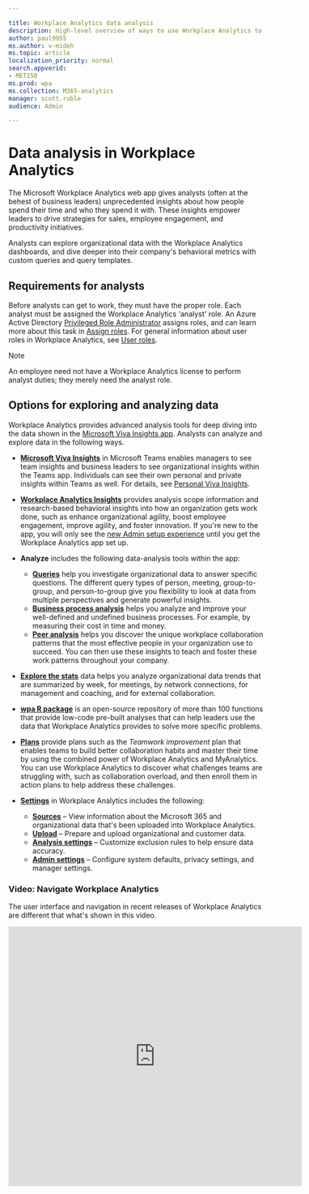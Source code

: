 ```yaml
---

title: Workplace Analytics data analysis
description: High-level overview of ways to use Workplace Analytics to analyze data
author: paul9955
ms.author: v-mideh
ms.topic: article
localization_priority: normal 
search.appverid:
- MET150
ms.prod: wpa
ms.collection: M365-analytics
manager: scott.ruble
audience: Admin

---
```


# Data analysis in Workplace Analytics

The Microsoft Workplace Analytics web app gives analysts (often at the behest of business leaders) unprecedented insights about how people spend their time and who they spend it with. These insights empower leaders to drive strategies for sales, employee engagement, and productivity initiatives.

Analysts can explore organizational data with the Workplace Analytics dashboards, and dive deeper into their company's behavioral metrics with custom queries and query templates.

## Requirements for analysts

Before analysts can get to work, they must have the proper role. Each analyst must be assigned the Workplace Analytics 'analyst' role. An Azure Active Directory [Privileged Role Administrator](/azure/active-directory/roles/permissions-reference#privileged-role-administrator) assigns roles, and can learn more about this task in [Assign roles](..setup/assign-roles-to-wpa-admins?branch=pas-aks-activate-licenses). For general information about user roles in Workplace Analytics, see [User roles](../use/user-roles).

>[!Note]
>An employee need not have a Workplace Analytics license to perform analyst duties; they merely need the analyst role.

## Options for exploring and analyzing data

Workplace Analytics provides advanced analysis tools for deep diving into the data shown in the [Microsoft Viva Insights app](https://insights.office.com/VivaInsights/). Analysts can analyze and explore data in the following ways.

* [**Microsoft Viva Insights**](../use/viva-insights-intro.md) in Microsoft Teams enables managers to see team insights and business leaders to see organizational insights within the Teams app. Individuals can see their own personal and private insights within Teams as well. For details, see [Personal Viva Insights](/insights/teams-app).
* [**Workplace Analytics Insights**](../use/insights.md) provides analysis scope information and research-based behavioral insights into how an organization gets work done, such as enhance organizational agility, boost employee engagement, improve agility, and foster innovation. If you're new to the app, you will only see the [new Admin setup experience](../setup/Set-up-Workplace-Analytics.md) until you get the Workplace Analytics app set up.
* **Analyze** includes the following data-analysis tools within the app:

  * [**Queries**](../tutorials/query-basics.md) help you investigate organizational data to answer specific questions. The different query types of person, meeting, group-to-group, and person-to-group give you flexibility to look at data from multiple perspectives and generate powerful insights.
  * [**Business process analysis**](../tutorials/analyze-business-processes.md) helps you analyze and improve your well-defined and undefined business processes. For example, by measuring their cost in time and money.
  * [**Peer analysis**](../use/peer-analysis.md) helps you discover the unique workplace collaboration patterns that the most effective people in your organization use to succeed. You can then use these insights to teach and foster these work patterns throughout your company.

* [**Explore the stats**](../use/explore-intro.md) data helps you analyze organizational data trends that are summarized by week, for meetings, by network connections, for management and coaching, and for external collaboration.
* [**wpa R package**](../tutorials/wpa-r-package.md) is an open-source repository of more than 100 functions that provide low-code pre-built analyses that can help leaders use the data that Workplace Analytics provides to solve more specific problems.
* [**Plans**](../tutorials/solutionsv2-intro.md) provide plans such as the _Teamwork improvement_ plan that enables teams to build better collaboration habits and master their time by using the combined power of Workplace Analytics and MyAnalytics. You can use Workplace Analytics to discover what challenges teams are struggling with, such as collaboration overload, and then enroll them in action plans to help address these challenges.
* [**Settings**](../use/settings.md) in Workplace Analytics includes the following:

  * [**Sources**](../use/settings.md#sources) – View information about the Microsoft 365 and organizational data that's been uploaded into Workplace Analytics.
  * [**Upload**](../use/settings.md#upload) – Prepare and upload organizational and customer data.
  * [**Analysis settings**](../use/settings.md#analysis-settings) – Customize exclusion rules to help ensure data accuracy.
  * [**Admin settings**](../use/settings.md#admin-settings) – Configure system defaults, privacy settings, and manager settings.

### Video: Navigate Workplace Analytics

<!-- FOR THIS VIDEO LINK, VERIFY THE EMBED/SCREEN SETTINGS. 
WE USE THE FOLLOWING ONES IN OTHER PLACES: 

<iframe allowfullscreen="" mozallowfullscreen="" webkitallowfullscreen=""></iframe>
-->
The user interface and navigation in recent releases of Workplace Analytics are different that what's shown in this video.

<iframe src="https://player.vimeo.com/video/434890975" width="580" height="512" frameborder="0" allow="autoplay; fullscreen" allowfullscreen></iframe>
